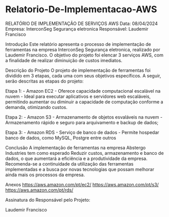 # Relatorio-De-Implementacao-AWS

RELATÓRIO DE IMPLEMENTAÇÃO DE SERVIÇOS AWS Data: 08/04/2024 Empresa: InterconSeg Segurança eletronica Responsável: Laudemir Francisco

Introdução Este relatório apresenta o processo de implementação de ferramentas na empresa InterconSeg Segurança eletronica, realizado por Laudemir Francisco. O objetivo do projeto foi elencar 3 serviços AWS, com a finalidade de realizar diminuição de custos imediatos.

Descrição do Projeto O projeto de implementação de ferramentas foi dividido em 3 etapas, cada uma com seus objetivos específicos. A seguir, serão descritas as etapas do projeto:

Etapa 1: - Amazon EC2 - Oferece capacidade computacional escalável na nuvem - Ideal para executar aplicativos e servidores web escaláveis, permitindo aumentar ou diminuir a capacidade de computação conforme a demanda, otimizando custos.

Etapa 2: - Amazon S3 - Armazenamento de objetos esvaláveis na nuvem - Armazenamento rápido e seguro para arquivamento e backup de dados;

Etapa 3: - Amazon RDS - Serviço de banco de dados - Permite hospedar banco de dados, como MySQL, Postgre entre outros

Conclusão A implementação de ferramentas na empresa Abstergo Industries tem como esperado Reduzir custos, armazenamento e banco de dados, o que aumentará a eficiência e a produtividade da empresa. Recomenda-se a continuidade da utilização das ferramentas implementadas e a busca por novas tecnologias que possam melhorar ainda mais os processos da empresa.

Anexos https://aws.amazon.com/pt/ec2/ https://aws.amazon.com/pt/s3/ https://aws.amazon.com/pt/rds/

Assinatura do Responsável pelo Projeto:

Laudemir Francisco

